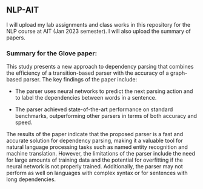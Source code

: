 ## NLP-AIT
I will upload my lab assignments and class works in this repository for the NLP course at AIT (Jan 2023 semester). I will also upload the summary of papers.

### Summary for the Glove paper:
This study presents a new approach to dependency parsing that combines the efficiency of a transition-based parser with the accuracy of a graph-based parser. The key findings of the paper include:

- The parser uses neural networks to predict the next parsing action and to label the dependencies between words in a sentence.

- The parser achieved state-of-the-art performance on standard benchmarks, outperforming other parsers in terms of both accuracy and speed.

The results of the paper indicate that the proposed parser is a fast and accurate solution for dependency parsing, making it a valuable tool for natural language processing tasks such as named entity recognition and machine translation. However, the limitations of the parser include the need for large amounts of training data and the potential for overfitting if the neural network is not properly trained. Additionally, the parser may not perform as well on languages with complex syntax or for sentences with long dependencies.

